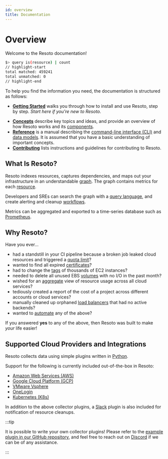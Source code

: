 ```yaml
---
id: overview
title: Documentation
---
```


# Overview

Welcome to the Resoto documentation!

```bash title="Hello World in Resoto 👋🌎"
$> query is(resource) | count
// highlight-start
total matched: 459241
total unmatched: 0
// highlight-end
```

To help you find the information you need, the documentation is structured as follows:

- **[Getting Started](/docs/getting-started)** walks you through how to install and use Resoto, step by step. _Start here if you're new to Resoto._
<!-- - **[How-To Guides](/docs/how-to)** provide guided instructions for specific use cases and scenarios. -->
- **[Concepts](/docs/concepts)** describe key topics and ideas, and provide an overview of how Resoto works and its [components](./concepts/components/README.md).
- **[Reference](/docs/reference)** is a manual describing the [command-line interface (CLI)](./reference/cli/README.md) and [data models](./reference/data-models/README.md). It is assumed that you have a basic understanding of important concepts.
- **[Contributing](/docs/contributing)** lists instructions and guidelines for contributing to Resoto.

## What Is Resoto?

Resoto indexes resources, captures dependencies, and maps out your infrastructure in an understandable [graph](./concepts/graph). The graph contains metrics for each [resource](./reference/data-models).

Developers and SREs can search the graph with a [query language](./reference/cli/query), and create alerting and cleanup [workflows](./concepts/automation/workflow.md).

Metrics can be aggregated and exported to a time-series database such as [Prometheus](https://prometheus.io).

## Why Resoto?

Have you ever…

- had a standstill in your CI pipeline because a broken job leaked cloud resources and triggered a [quota limit](./reference/cli/query/examples.md#quota)?
- wanted to find all expired [certificates](./reference/cli/query/examples.md#certificate)?
- had to change the [tags](./reference/cli/tag.md) of thousands of EC2 instances?
- needed to delete all unused EBS [volumes](./reference/cli/query/examples.md#volume) with no I/O in the past month?
- wished for an [aggregate](./reference/cli/query/aggregation.md) view of resource usage across all cloud services?
- tediously created a report of the cost of a project across different accounts or cloud services?
- manually cleaned up orphaned [load balancers](./reference/cli/query/examples.md#aws_alb) that had no active backends?
- wanted to [automate](./concepts/automation/workflow.md) any of the above?

If you answered **yes** to any of the above, then Resoto was built to make _your_ life easier!

## Supported Cloud Providers and Integrations

Resoto collects data using simple plugins written in [Python](https://www.python.org).

Support for the following is currently included out-of-the-box in Resoto:

- [Amazon Web Services (AWS)](https://aws.amazon.com)
- [Google Cloud Platform (GCP)](https://console.cloud.google.com)
- [VMware Vsphere](https://www.vmware.com/products/vsphere.html)
- [OneLogin](http://www.onelogin.com)
- [Kubernetes (K8s)](https://kubernetes.io)

In addition to the above collector plugins, a [Slack](https://slack.com) plugin is also included for notification of resource cleanups.

:::tip

It is possible to write your own collector plugins! Please refer to the [example plugin in our GitHub repository](https://github.com/someengineering/resoto/tree/main/plugins/example_collector), and feel free to reach out on [Discord](https://discord.gg/someengineering) if we can be of any assistance.

:::
